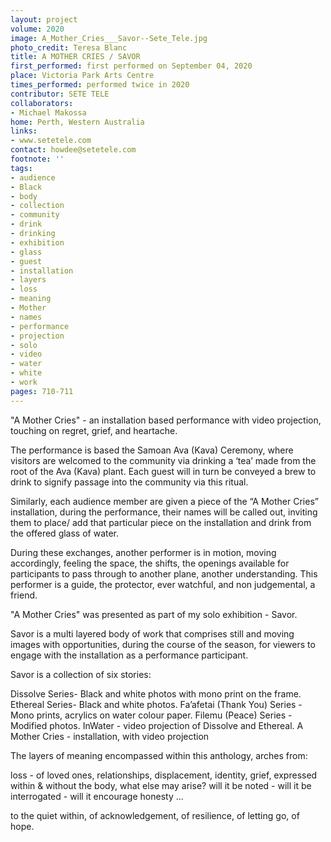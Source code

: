 ```yaml
---
layout: project
volume: 2020
image: A_Mother_Cries___Savor--Sete_Tele.jpg
photo_credit: Teresa Blanc
title: A MOTHER CRIES / SAVOR
first_performed: first performed on September 04, 2020
place: Victoria Park Arts Centre
times_performed: performed twice in 2020
contributor: SETE TELE
collaborators:
- Michael Makossa
home: Perth, Western Australia
links:
- www.setetele.com
contact: howdee@setetele.com
footnote: ''
tags:
- audience
- Black
- body
- collection
- community
- drink
- drinking
- exhibition
- glass
- guest
- installation
- layers
- loss
- meaning
- Mother
- names
- performance
- projection
- solo
- video
- water
- white
- work
pages: 710-711
---
```




"A Mother Cries" - an installation based performance with video projection, touching on regret, grief, and heartache. 

The performance is based the Samoan Ava (Kava) Ceremony, where visitors are welcomed to the community via drinking a ‘tea’ made from the root of the Ava (Kava) plant. Each guest will in turn be conveyed a brew to drink to signify passage into the community via this ritual.

Similarly, each audience member are given a piece of the “A Mother Cries” installation, during the performance, their names will be called out, inviting them to place/ add that particular piece on the installation and drink from the offered glass of water.

During these exchanges, another performer is in motion, moving accordingly, feeling the space, the shifts, the openings available for participants to pass through to another plane, another understanding. This performer is a guide, the protector, ever watchful, and non judgemental, a friend. 

"A Mother Cries" was presented as part of my solo exhibition - Savor. 

Savor is a multi layered body of work that comprises still and moving images with opportunities, during the course of the season, for viewers to engage with the installation as a performance participant.

Savor is a collection of six stories:

Dissolve Series- Black and white photos with mono print on the frame.
Ethereal Series- Black and white photos.
Fa’afetai (Thank You) Series - Mono prints, acrylics on water colour paper.
Filemu (Peace) Series - Modified photos.
InWater - video projection of Dissolve and Ethereal.
A Mother Cries - installation, with video projection 

The layers of meaning encompassed within this anthology, arches from:

loss - of loved ones, relationships, displacement, identity, grief, expressed within & without the body, what else may arise? will it be noted - will it be interrogated - will it encourage honesty ...

to the quiet within, of acknowledgement, of resilience, of letting go, of hope.
